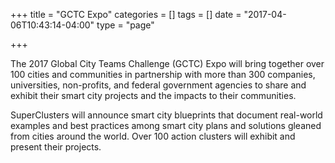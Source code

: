 +++
title = "GCTC Expo"
categories = []
tags = []
date = "2017-04-06T10:43:14-04:00"
type = "page"

+++

The 2017 Global City Teams Challenge (GCTC) Expo will bring together over 100 cities and communities in partnership with more than 300 companies, universities, non-profits, and federal government agencies to share and exhibit their smart city projects and the impacts to their communities.

SuperClusters will announce smart city blueprints that document real-world examples and best practices among smart city plans and solutions gleaned from cities around the world. Over 100 action clusters will exhibit and present their projects.